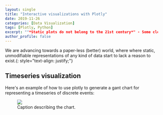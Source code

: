 ```yaml
---
layout: single
title: "Interactive visualizations with Plotly"
date: 2019-11-26
categories: [Data Visualization]
tags: [Plotly, Python]
excerpt: ""*Static plots do not belong to the 21st century*" - Some clever person"
author_profile: false
---
```


We are advancing towards a paper-less (better) world, where where static, unmodifiable representations of any kind of data start to lack a reason to exist.{: style="text-align: justify;"}

## Timeseries visualization

Here's an example of how to use plotly to generate a gant chart for representing a timeseries of discrete events:

<figure>
    <a href="/charts/2019-11-26-interactive-visualizations-with-plotly/gant.html"><img src="/charts/2019-11-26-interactive-visualizations-with-plotly/gant.html"></a>
    <figcaption>Caption describing the chart.</figcaption>
</figure>










